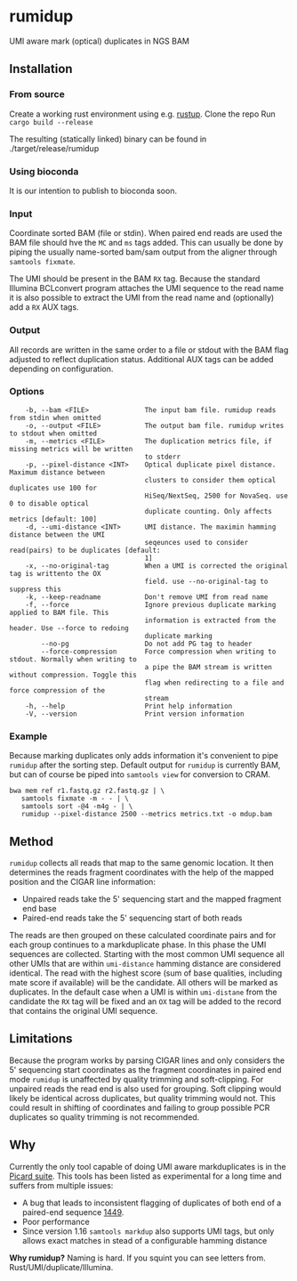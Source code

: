 # rumidup
UMI aware mark (optical) duplicates in NGS BAM

## Installation
### From source
Create a working rust environment using e.g. [rustup](https://rustup.rs/).
Clone the repo
Run `cargo build --release`

The resulting (statically linked) binary can be found in ./target/release/rumidup

### Using bioconda
It is our intention to publish to bioconda soon.


### Input
Coordinate sorted BAM (file or stdin). When paired end reads are used the BAM
file should hve the `MC` and `ms` tags added. This can usually be done by
piping the usually name-sorted bam/sam output from the aligner through
`samtools fixmate`.

The UMI should be present in the BAM `RX` tag. Because the standard Illumina
BCLconvert program attaches the UMI sequence to the read name it is also
possible to extract the UMI from the read name and (optionally) add a `RX` AUX
tags.

### Output
All records are written in the same order to a file or stdout with the BAM flag
adjusted to reflect duplication status. Additional AUX tags can be added
depending on configuration.

### Options
```
    -b, --bam <FILE>              The input bam file. rumidup reads from stdin when omitted
    -o, --output <FILE>           The output bam file. rumidup writes to stdout when omitted
    -m, --metrics <FILE>          The duplication metrics file, if missing metrics will be written
                                  to stderr
    -p, --pixel-distance <INT>    Optical duplicate pixel distance. Maximum distance between
                                  clusters to consider them optical duplicates use 100 for
                                  HiSeq/NextSeq, 2500 for NovaSeq. use 0 to disable optical
                                  duplicate counting. Only affects metrics [default: 100]
    -d, --umi-distance <INT>      UMI distance. The maximin hamming distance between the UMI
                                  seqeunces used to consider read(pairs) to be duplicates [default:
                                  1]
    -x, --no-original-tag         When a UMI is corrected the original tag is writtento the OX
                                  field. use --no-original-tag to suppress this
    -k, --keep-readname           Don't remove UMI from read name
    -f, --force                   Ignore previous duplicate marking applied to BAM file. This
                                  information is extracted from the header. Use --force to redoing
                                  duplicate marking
        --no-pg                   Do not add PG tag to header
        --force-compression       Force compression when writing to stdout. Normally when writing to
                                  a pipe the BAM stream is written without compression. Toggle this
                                  flag when redirecting to a file and force compression of the
                                  stream
    -h, --help                    Print help information
    -V, --version                 Print version information
```

### Example
Because marking duplicates only adds information it's convenient to pipe
`rumidup` after the sorting step. Default output for `rumidup` is currently BAM,
but can of course be piped into `samtools view` for conversion to CRAM.


```
bwa mem ref r1.fastq.gz r2.fastq.gz | \
   samtools fixmate -m - - | \
   samtools sort -@4 -m4g - | \
   rumidup --pixel-distance 2500 --metrics metrics.txt -o mdup.bam
```


## Method
`rumidup` collects all reads that map to the same genomic location. It then determines
the reads fragment coordinates with the help of the mapped position and the
CIGAR line information:
 - Unpaired reads take the 5' sequencing start and the mapped fragment end base
 - Paired-end reads take the 5' sequencing start of both reads

The reads are then grouped on these calculated coordinate pairs and for each
group continues to a markduplicate phase. In this phase the UMI sequences are
collected. Starting with the most common UMI sequence all other UMIs that are
within `umi-distance` hamming distance are considered identical. The read with
the highest score (sum of base qualities, including mate score if available)
will be the candidate. All others will be marked as duplicates. In the default
case when a UMI is within `umi-distane` from the candidate the `RX` tag will be
fixed and an `OX` tag will be added to the record that contains the original
UMI sequence.


## Limitations
Because the program works by parsing CIGAR lines and only considers the 5'
sequencing start coordinates as the fragment coordinates in paired end mode
`rumidup` is unaffected by quality trimming and soft-clipping. For unpaired reads
the read end is also used for grouping. Soft clipping would likely be
identical across duplicates, but quality trimming would not. This could result
in shifting of coordinates and failing to group possible PCR duplicates so
quality trimming is not recommended.

## Why
Currently the only tool capable of doing UMI aware markduplicates is in the [Picard suite](https://broadinstitute.github.io/picard/command-line-overview.html#UmiAwareMarkDuplicatesWithMateCigar). This tools has been listed as experimental for a long time and suffers from multiple issues:
  - A bug that leads to inconsistent flagging of duplicates of both end of a paired-end sequence [1449](https://github.com/broadinstitute/picard/issues/1449).
  - Poor performance
  - Since version 1.16 `samtools markdup` also supports UMI tags, but only allows exact matches in stead of a configurable hamming distance

**Why rumidup?**
Naming is hard. If you squint you can see letters from. Rust/UMI/duplicate/Illumina.

